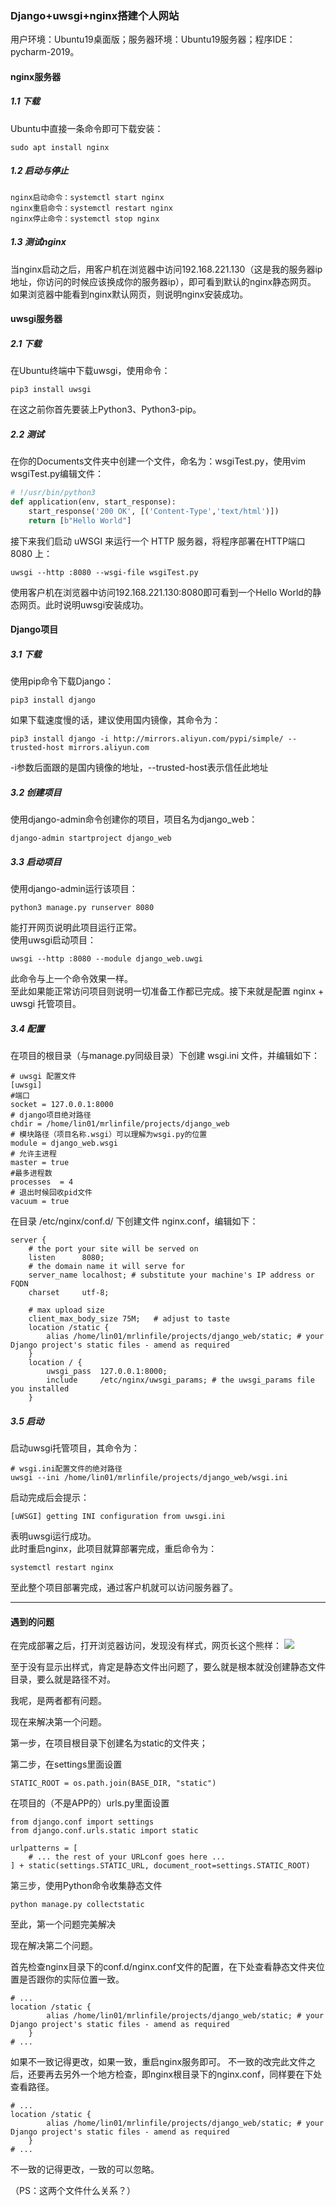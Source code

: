 ### Django+uwsgi+nginx搭建个人网站
用户环境：Ubuntu19桌面版；服务器环境：Ubuntu19服务器；程序IDE：pycharm-2019。
#### nginx服务器
##### 1.1 下载
Ubuntu中直接一条命令即可下载安装：
```
sudo apt install nginx
```
##### 1.2 启动与停止
```
nginx启动命令：systemctl start nginx   
nginx重启命令：systemctl restart nginx    
nginx停止命令：systemctl stop nginx
```
##### 1.3 测试nginx
当nginx启动之后，用客户机在浏览器中访问192.168.221.130（这是我的服务器ip地址，你访问的时候应该换成你的服务器ip），即可看到默认的nginx静态网页。    
如果浏览器中能看到nginx默认网页，则说明nginx安装成功。
#### uwsgi服务器
##### 2.1 下载
在Ubuntu终端中下载uwsgi，使用命令：
```
pip3 install uwsgi   
```
在这之前你首先要装上Python3、Python3-pip。
##### 2.2 测试
在你的Documents文件夹中创建一个文件，命名为：wsgiTest.py，使用vim wsgiTest.py编辑文件：   
```python
# !/usr/bin/python3
def application(env, start_response):
    start_response('200 OK', [('Content-Type','text/html')])
    return [b"Hello World"]
```
接下来我们启动 uWSGI 来运行一个 HTTP 服务器，将程序部署在HTTP端口 8080 上：
```
uwsgi --http :8080 --wsgi-file wsgiTest.py   
```
使用客户机在浏览器中访问192.168.221.130:8080即可看到一个Hello World的静态网页。此时说明uwsgi安装成功。
#### Django项目
##### 3.1 下载
使用pip命令下载Django：
```
pip3 install django
```
如果下载速度慢的话，建议使用国内镜像，其命令为：
```
pip3 install django -i http://mirrors.aliyun.com/pypi/simple/ --trusted-host mirrors.aliyun.com
```
-i参数后面跟的是国内镜像的地址，--trusted-host表示信任此地址
##### 3.2 创建项目
使用django-admin命令创建你的项目，项目名为django_web：
```
django-admin startproject django_web
```
##### 3.3 启动项目
使用django-admin运行该项目：
```
python3 manage.py runserver 8080
```
能打开网页说明此项目运行正常。  
使用uwsgi启动项目：
```
uwsgi --http :8080 --module django_web.uwgi
```
此命令与上一个命令效果一样。  
至此如果能正常访问项目则说明一切准备工作都已完成。接下来就是配置 nginx + uwsgi 托管项目。
##### 3.4 配置
在项目的根目录（与manage.py同级目录）下创建 wsgi.ini 文件，并编辑如下：
```
# uwsgi 配置文件
[uwsgi]
#端口
socket = 127.0.0.1:8000
# django项目绝对路径
chdir = /home/lin01/mrlinfile/projects/django_web
# 模块路径（项目名称.wsgi）可以理解为wsgi.py的位置
module = django_web.wsgi
# 允许主进程
master = true
#最多进程数
processes  = 4
# 退出时候回收pid文件
vacuum = true
```
在目录 /etc/nginx/conf.d/ 下创建文件 nginx.conf，编辑如下：
```
server {
    # the port your site will be served on
    listen      8080;
    # the domain name it will serve for
    server_name localhost; # substitute your machine's IP address or FQDN
    charset     utf-8;
 
    # max upload size
    client_max_body_size 75M;   # adjust to taste
    location /static {
        alias /home/lin01/mrlinfile/projects/django_web/static; # your Django project's static files - amend as required
    }
    location / {
        uwsgi_pass  127.0.0.1:8000;
        include     /etc/nginx/uwsgi_params; # the uwsgi_params file you installed
    }
```
##### 3.5 启动
启动uwsgi托管项目，其命令为：
```
# wsgi.ini配置文件的绝对路径
uwsgi --ini /home/lin01/mrlinfile/projects/django_web/wsgi.ini
```
启动完成后会提示：
```
[uWSGI] getting INI configuration from uwsgi.ini
```
表明uwsgi运行成功。  
此时重启nginx，此项目就算部署完成，重启命令为：
```
systemctl restart nginx
```
至此整个项目部署完成，通过客户机就可以访问服务器了。

***

#### 遇到的问题
在完成部署之后，打开浏览器访问，发现没有样式，网页长这个熊样：
![](https://github.com/13633825898/13633825898.github.io/tree/master/images/nocss.jpg)

至于没有显示出样式，肯定是静态文件出问题了，要么就是根本就没创建静态文件目录，要么就是路径不对。

我呢，是两者都有问题。

现在来解决第一个问题。

第一步，在项目根目录下创建名为static的文件夹；

第二步，在settings里面设置
```
STATIC_ROOT = os.path.join(BASE_DIR, "static")
```
在项目的（不是APP的）urls.py里面设置
```
from django.conf import settings
from django.conf.urls.static import static

urlpatterns = [
    # ... the rest of your URLconf goes here ...
] + static(settings.STATIC_URL, document_root=settings.STATIC_ROOT)
```
第三步，使用Python命令收集静态文件
```
python manage.py collectstatic
```
至此，第一个问题完美解决

现在解决第二个问题。

首先检查nginx目录下的conf.d/nginx.conf文件的配置，在下处查看静态文件夹位置是否跟你的实际位置一致。
```
# ...
location /static {
        alias /home/lin01/mrlinfile/projects/django_web/static; # your Django project's static files - amend as required
    }
# ...
```
如果不一致记得更改，如果一致，重启nginx服务即可。
不一致的改完此文件之后，还要再去另外一个地方检查，即nginx根目录下的nginx.conf，同样要在下处查看路径。
```
# ...
location /static {
        alias /home/lin01/mrlinfile/projects/django_web/static; # your Django project's static files - amend as required
    }
# ...
```
不一致的记得更改，一致的可以忽略。

（PS：这两个文件什么关系？）
